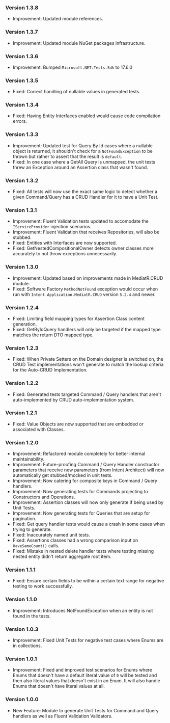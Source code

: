 ### Version 1.3.8

- Improvement: Updated module references.

### Version 1.3.7

- Improvement: Updated module NuGet packages infrastructure.

### Version 1.3.6

- Improvement: Bumped `Microsoft.NET.Tests.Sdk` to 17.6.0

### Version 1.3.5

- Fixed: Correct handling of nullable values in generated tests.

### Version 1.3.4

- Fixed: Having Entity Interfaces enabled would cause code compilation errors.

### Version 1.3.3

- Improvement: Updated test for Query By Id cases where a nullable object is returned, it shouldn't check for a `NotFoundException` to be thrown but rather to assert that the result is `default`.
- Fixed: In one case where a GetAll Query is unmapped, the unit tests threw an Exception around an Assertion class that wasn't found.

### Version 1.3.2

- Fixed: All tests will now use the exact same logic to detect whether a given Command/Query has a CRUD Handler for it to have a Unit Test.

### Version 1.3.1

- Improvement: Fluent Validation tests updated to accomodate the `IServiceProvider` injection scenarios.
- Improvement: Fluent Validation that receives Repositories, will also be stubbed.
- Fixed: Entities with Interfaces are now supported.
- Fixed: GetNestedCompositionalOwner detects owner classes more accurately to not throw exceptions unnecessarily.

### Version 1.3.0

- Improvement: Updated based on improvements made in MediatR.CRUD module.
- Fixed: Software Factory `MethodNotFound` exception would occur when run with `Intent.Application.MediatR.CRUD` version `5.2.4` and newer.
 
### Version 1.2.4

- Fixed: Limiting field mapping types for Assertion Class content generation.
- Fixed: GetByIdQuery handlers will only be targeted if the mapped type matches the return DTO mapped type.

### Version 1.2.3

- Fixed: When Private Setters on the Domain designer is switched on, the CRUD Test implementations won't generate to match the lookup criteria for the Auto-CRUD Implementation.

### Version 1.2.2

- Fixed: Generated tests targeted Command / Query handlers that aren't auto-implemented by CRUD auto-implementation system.

### Version 1.2.1

- Fixed: Value Objects are now supported that are embedded or associated with Classes.

### Version 1.2.0

- Improvement: Refactored module completely for better internal maintainability.
- Improvement: Future-proofing Command / Query Handler constructor parameters that receive new parameters (from Intent Architect) will now automatically get stubbed/mocked in unit tests.
- Improvement: Now catering for composite keys in Command / Query handlers.
- Improvement: Now generating tests for Commands projecting to Constructors and Operations.
- Improvement: Assertion classes will now only generate if being used by Unit Tests.
- Improvement: Now generating tests for Queries that are setup for pagination.
- Fixed: Get query handler tests would cause a crash in some cases when trying to generate.
- Fixed: Inaccurately named unit tests.
- Fixed: Assertions classes had a wrong comparison input on `HaveSameCount()` calls.
- Fixed: Mistake in nested delete handler tests where testing missing nested entity didn't return aggregate root item.

### Version 1.1.1

- Fixed: Ensure certain fields to be within a certain text range for negative testing to work successfully.

### Version 1.1.0

- Improvement: Introduces NotFoundException when an entity is not found in the tests.

### Version 1.0.3

- Improvement: Fixed Unit Tests for negative test cases where Enums are in collections.

### Version 1.0.1

- Improvement: Fixed and improved test scenarios for Enums where Enums that doesn't have a default literal value of `0` will be tested and then also literal values that doesn't exist in an Enum. It will also handle Enums that doesn't have literal values at all. 

### Version 1.0.0

- New Feature: Module to generate Unit Tests for Command and Query handlers as well as Fluent Validation Validators.
